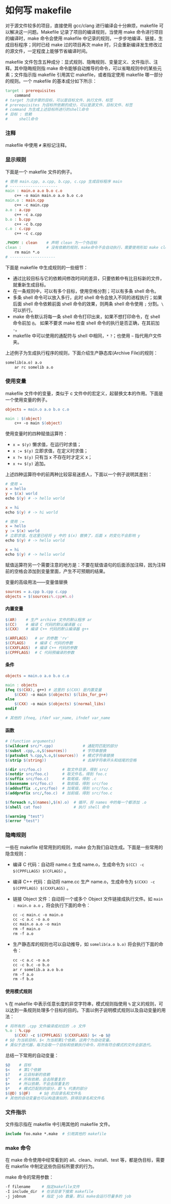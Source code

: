 # 如何写 makefile

对于源文件较多的项目，直接使用 gcc/clang 进行编译会十分麻烦，makefile 可以解决这一问题。Makefile 记录了项目的编译规则，当使用 make 命令进行项目的编译时，make 命令会使用 makefile 中记录的规则，一步步地编译、链接，生成目标程序；同时已经 make 过的项目再次 make 时，只会重新编译发生修改过的源文件，一定程度上能够节省编译时间。

makefile 文件包含五种成分：显式规则、隐晦规则、变量定义、文件指示、注释。其中隐晦规则指 make 命令能够自动推导的命令，可以省略规则中的某些元素；文件指示指 makefile 引用其它 makefile，或者指定使用 makefile 哪一部分的规则。一个 makefile 的基本成分如下所示：

```makefile
target : prerequisites
    command
# target 为该步骤的目标，可以是目标文件、执行文件、标签
# prerequisites 为目标所依赖的成分，可以是源文件、目标文件、标签
# command 为生成上述目标所进行的shell命令
# 目标 : 依赖
#     shell命令
```

### 注释

makefile 中使用 `#` 来标记注释。

### 显示规则

下面是一个 makefile 文件的例子。

```makefile
# 使用 main.cpp, a.cpp, b.cpp, c.cpp 生成目标程序 main
# ---------------------
main : main.o a.o b.o c.o
    c++ -o main main.o a.o b.o c.o
main.o : main.cpp
    c++ -c main.cpp
a.o : a.cpp
    c++ -c a.cpp
b.o : b.cpp
    c++ -c b.cpp
c.o : c.cpp
    c++ -c c.cpp

.PHOMY : clean    # 声明 clean 为一个伪目标
clean :           # 没有依赖的规则，make命令不会自动执行，需要使用形如 make clean 这样的形式才能执行
    rm main *.o
# --------------------
```

下面是 makefile 中生成规则的一些细节：

- 通过比较目标与它的依赖间修改时间的差异，只要依赖中有比目标新的文件，就重新生成目标。
- 在一条规则中，可以有多个目标，使用空格分割；可以有多条 shell 命令。
- 多条 shell 命令可以放入多行，此时 shell 命令会放入不同的进程执行；如果后面 shell 命令依赖前面 shell 命令的效果，则两条 shell 命令使用 `;` 分割。`\` 可以折行。
- make 命令默认将每一条 shell 命令打印出来，如果不想打印命令，在 shell 命令前加 `@`。
  如果不要求 make 检查 shell 命令的执行是否正确，在其前加 `-`。
- makefile 中可以使用的通配符与 shell 中相同，`*` `?`；也使用 `~` 指代用户文件夹。

上述例子为生成执行程序的规则，下面介绍生产静态库(Archive File)的规则：

```makefile
somelib(a.o) a.o
    ar rc somelib a.o
```

### 使用变量

makefile 文件中的变量，类似于 c 文件中的宏定义，起替换文本的作用。下面是一个使用变量的例子。

```makefile
objects = main.o a.o b.o c.o

main : $(object)
    c++ -o main $(object)
```

使用变量时的四种赋值运算符：

- `x = $(y)` 懒求值，在运行时求值；
- `x := $(y)` 立即求值，在定义时求值；
- `x ?= $(y)` 只有当 x 不存在时才定义 x；
- `x += $(y)` 追加。

上述四种运算符中的前两种比较容易迷惑人，下面以一个例子说明其差别：

```makefile
# 使用 =
x = hello
y = $(x) world
echo $(y) # -> hello world

x = hi
echo $(y) # -> hi world

# 使用 :=
x = hello
y := $(x) world
# 立即求值，在这里已经将 y 中的 $(x) 替换了，后面 x 的变化不会影响 y
echo $(y) # -> hello world

x = hi
echo $(y) # -> hello world
```

赋值运算符另一个需要注意的地方是：不要在赋值语句的后面添加注释，因为注释前的空格会添加到变量里面，产生不可预期的结果。

变量的高级用法——变量值替换

```makefile
sources = a.cpp b.cpp c.cpp
objects = $(sources:%.cpp=%.o)
```

#### 内置变量

```makefile
$(AR)    # 生产 archive 文件的默认程序 ar
$(CC)    # 编译 C 代码的默认编译器 cc
$(CXX)   # 编译 C++ 代码的默认编译器 g++

$(ARFLAGS)   # ar 的参数 'rv'
$(CFLAGS)    # 编译 C 代码的参数
$(CXXFLAGS)  # 编译 C++ 代码的参数
$(CPPFLAGS)  # C 代码预编译的参数
```

#### 条件

```makefile
objects = main.o a.o b.o c.o

main : objects
ifeq ($(CXX), g++) # 这里的 $(CXX) 是内置变量
    $(CXX) -o main $(objects) $(libs_for_g++)
else
    $(CXX) -o main $(objects) $(normal_libs)
endif

# 其他的 ifneq, ifdef var_name, ifndef var_name
```

#### 函数

```makefile
# (function arguments)
$(wildcard src/*.cpp)             # 通配符匹配的部分
$(subst .cpp,.o,$(sources))       # 字符串替换
$(patsubst %.cpp,%.o,$(sources))  # 模式字符串替换
$(strip $(string))                # 去掉字符串开头和结尾的空格

$(dir src/foo.c)         # 取文件目录，得到 src/
$(notdir src/foo.c)      # 取文件名，得到 foo.c
$(suffix src/foo.c)      # 取尾缀，得到 .c
$(basename src/foo.c)    # 取前缀，得到 src/foo
$(addsuffix .c,src/foo)  # 加尾缀，得到 src/foo.c
$(addprefix src/,foo.c)  # 加前缀，得到 src/foo.c

$(foreach n,$(names),$(n).o)  # 循环，将 names 中的每一个都添加 .o
$(shell cat foo)              # 执行 shell 命令

$(warning "test")
$(error "test")
```

### 隐晦规则

一些在 makefile 经常用到的规则，make 会为我们自动生成。下面是一些常用的隐含规则：

- 编译 C 代码：自动将 name.c 生成 name.o，生成命令为 `$(CC) -c $(CPPFLLAGS) $(CFLAGS)` 。

- 编译 C++ 代码：自动将 name.cc 生产 name.o，生成命令为 `$(CXX) -c $(CPPFLAGS) $(CXXFLAGS)` 。

- 链接 Object 文件：自动将一个或多个 Object 文件链接成执行文件。如 `main : main.o a.o` ，将会执行下面的命令：

  ```makefile
  cc -c main.c -o main.o
  cc -c a.c -o a.o
  cc main.o a.o -o main
  rm -f main.o
  rm -f a.o
  ```

- 生产静态库的规则也可以自动推导，如 `somelib(a.o b.o)` 将会执行下面的命令：

  ```makefile
  cc -c a.c -o a.o
  cc -c b.c -o b.o
  ar r somelib.a a.o b.o
  rm -f a.o
  rm -f b.o
  ```

#### 使用模式规则

`%` 在 makefile 中表示任意长度的非空字符串，模式规则指使用 `%` 定义的规则，可以达到一条规则处理多个目标的目的。下面以例子说明模式规则以及自动变量的用法：

```makefile
# 将所有的 .cpp 文件编译成对应的 .o 文件
%.o : %.cpp
    $(CXX) -c $(CPPFLAGS) $(CXXFLAGS) $< -o $@
# $@ 为当前目标，$< 为当前第1个依赖，这两个为自动变量。
# 类似于迭代器，每次会取一个目标和依赖执行命令，将所有符合模式的文件全部迭代。
```

总结一下常用的自动变量：

```makefile
$@    # 目标
$<    # 第1个依赖
$?    # 比目标新的依赖
$^    # 所有依赖，会去除重复的
$+    # 所以依赖，不会去除重复的
$*    # 模式匹配到的部分，即 % 代表的部分
$(@D) $(@F)    # $@ 的目录名和文件名
# 其他的自动变量也可以构造类似的，获得目录名和文件名
```

### 文件指示

文件指示指在 makefile 中引用其他的 makefile 文件。

```makefile
include foo.make *.make  # 引用其他的 makefile
```

### make 命令

在 make 命令使用中经常看到的 all、clean、install、test 等，都是伪目标，需要在 makefile 中制定这些伪目标所要求的行为。

make 命令的常用参数：

```bash
-f filename     # 指定makefile文件
-I include_dir  # 在该目录下搜索 makefile
-j jobnum       # 指定 job 数量，默认 make会运行尽量多的 job
```
